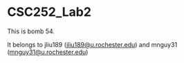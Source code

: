 # CSC252_Lab2

This is bomb 54.

It belongs to jliu189 (jliu189@u.rochester.edu) and mnguy31 (mnguy31@u.rochester.edu)
